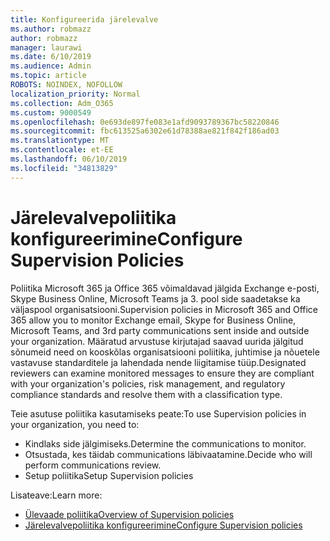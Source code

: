 ```yaml
---
title: Konfigureerida järelevalve
ms.author: robmazz
author: robmazz
manager: laurawi
ms.date: 6/10/2019
ms.audience: Admin
ms.topic: article
ROBOTS: NOINDEX, NOFOLLOW
localization_priority: Normal
ms.collection: Adm_O365
ms.custom: 9000549
ms.openlocfilehash: 0e693de897fe083e1afd9093789367bc58220846
ms.sourcegitcommit: fbc613525a6302e61d78388ae821f842f186ad03
ms.translationtype: MT
ms.contentlocale: et-EE
ms.lasthandoff: 06/10/2019
ms.locfileid: "34813829"
---
```

# <a name="configure-supervision-policies"></a><span data-ttu-id="f8ea8-102">Järelevalvepoliitika konfigureerimine</span><span class="sxs-lookup"><span data-stu-id="f8ea8-102">Configure Supervision Policies</span></span>

<span data-ttu-id="f8ea8-103">Poliitika Microsoft 365 ja Office 365 võimaldavad jälgida Exchange e-posti, Skype Business Online, Microsoft Teams ja 3. pool side saadetakse ka väljaspool organisatsiooni.</span><span class="sxs-lookup"><span data-stu-id="f8ea8-103">Supervision policies in Microsoft 365 and Office 365 allow you to monitor Exchange email, Skype for Business Online, Microsoft Teams, and 3rd party communications sent inside and outside your organization.</span></span> <span data-ttu-id="f8ea8-104">Määratud arvustuse kirjutajad saavad uurida jälgitud sõnumeid need on kooskõlas organisatsiooni poliitika, juhtimise ja nõuetele vastavuse standarditele ja lahendada nende liigitamise tüüp.</span><span class="sxs-lookup"><span data-stu-id="f8ea8-104">Designated reviewers can examine monitored messages to ensure they are compliant with your organization's policies, risk management, and regulatory compliance standards and resolve them with a classification type.</span></span>

<span data-ttu-id="f8ea8-105">Teie asutuse poliitika kasutamiseks peate:</span><span class="sxs-lookup"><span data-stu-id="f8ea8-105">To use Supervision policies in your organization, you need to:</span></span>

- <span data-ttu-id="f8ea8-106">Kindlaks side jälgimiseks.</span><span class="sxs-lookup"><span data-stu-id="f8ea8-106">Determine the communications to monitor.</span></span>
- <span data-ttu-id="f8ea8-107">Otsustada, kes täidab communications läbivaatamine.</span><span class="sxs-lookup"><span data-stu-id="f8ea8-107">Decide who will perform communications review.</span></span>
- <span data-ttu-id="f8ea8-108">Setup poliitika</span><span class="sxs-lookup"><span data-stu-id="f8ea8-108">Setup Supervision policies</span></span>

<span data-ttu-id="f8ea8-109">Lisateave:</span><span class="sxs-lookup"><span data-stu-id="f8ea8-109">Learn more:</span></span>

- [<span data-ttu-id="f8ea8-110">Ülevaade poliitika</span><span class="sxs-lookup"><span data-stu-id="f8ea8-110">Overview of Supervision policies</span></span>](https://docs.microsoft.com/office365/securitycompliance/supervision-policies)
- [<span data-ttu-id="f8ea8-111">Järelevalvepoliitika konfigureerimine</span><span class="sxs-lookup"><span data-stu-id="f8ea8-111">Configure Supervision policies</span></span>](https://docs.microsoft.com/office365/securitycompliance/configure-supervision-policies)
